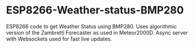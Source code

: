 # ESP8266-Weather-status-BMP280
ESP8266 code to get Weather Status using BMP280. Uses algorithmic version of the Zambretti Forecaster as used in Meteor2000D. Async server with Websockets used for fast live updates.
